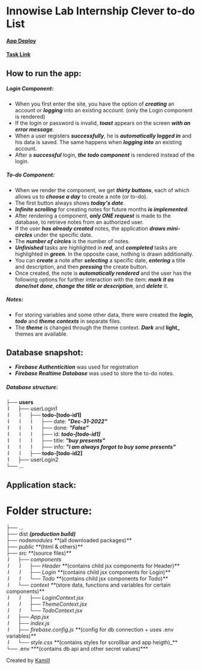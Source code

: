 # Innowise Lab Internship Clever to-do List

#### [App Deploy](https://amgod1.github.io/Innowise-Lab-Internship-Clever-to-do-List/)

#### [Task Link](https://drive.google.com/file/d/1r3jTVTyrosejvIxiuAnTM7U0XvD8vuCE/view?usp=share_link)

## How to run the app:

##### Login Component:

- When you first enter the site, you have the option of **_creating_** an account or **_logging_** into an existing account. (only the Login component is rendered)
- If the login or password is invalid, **_toast_** appears on the screen **_with an error message_**.
- When a user registers **_successfully_**, he is **_automatically logged in_** and his data is saved. The same happens when **_logging into_** an existing account.
- After a **_successful_** login, **_the todo component_** is rendered instead of the login.

##### To-do Component:

- When we render the component, we get **_thirty buttons_**, each of which allows us to **_choose a day_** to create a note (or to-do).
- The first button always shows **_today's date_**.
- **_Infinite scrolling_** for creating notes for future months **_is implemented_**.
- After rendering a component, **_only ONE request_** is made to the database, to retrieve notes from an authorized user.
- If the user **_has already created_** notes, the application **_draws mini-circles_** under the specific date.
- The **_number of circles_** is the number of notes.
- **_Unfinished_** tasks are highlighted in **_red_**, and **_completed_** tasks are highlighted in **_green_**. In the opposite case, nothing is drawn additionally.
- You can **_create_** a note after **_selecting_** a specific date, **_entering_** a title and description, and then **_pressing_** the create button.
- Once created, the note is **_automatically rendered_** and the user has the following options for further interaction with the item: **_mark it as done/not done_**, **_change the title or description_**, and **_delete_** it.

##### Notes:

- For storing variables and some other data, there were created the **_login, todo_** and **_theme contexts_** in separate files.
- The **_theme_** is changed through the theme context. **_Dark_** and **light\_** themes are available.

## Database snapshot:

- **_Firebase Authenticition_** was used for registration
- **_Firebase Realtime Database_** was used to store the to-do notes.

##### Database structure:

├── **users**  
 l      ├── userLogin1  
 l       l      ├── **todo-[todo-id1]**  
 l       l       l      ├── date: **_"Dec-31-2022"_**  
 l       l       l      ├── done: **_"False"_**  
 l       l       l      ├── id: **_todo-[todo-id1]_**  
 l       l       l      ├── title: **_"buy presents"_**  
 l       l       l      ├── info: **_"i am always forgot to buy some presents"_**  
 l       l      ├── **todo-[todo-id2]**  
 l      ├── userLogin2  
└── ...

## Application stack:

# Folder structure:

├── ...  
├── dist **_(production build)_**  
├── node*modules \*\**(all downloaded packages)_**  
├── public **_(html & others)_**  
├── src **_(source files)_**  
 l      ├── components  
 l       l      ├── Header **_(contains child jsx components for Header)_**  
 l       l      ├── Login **_(contains child jsx components for Login)_**  
 l       l      └── Todo **_(contains child jsx components for Todo)_**  
 l      └── context **_(store data, functions and variables for certain components)_**  
 l       l      ├── LoginContext.jsx  
 l       l      ├── ThemeContext.jsx  
 l       l      └── TodoContext.jsx  
 l      ├── App.jsx  
 l      ├── index.js  
 l      ├── firebase.config.js **_(config for db connection + uses .env variables)_**  
 l      └── style.css **_(contains styles for scrollbar and app heigth)\_**  
└── .env \***(contains db api and other secret values)\*\*\*

Created by [Kamill](https://github.com/amgod1)
